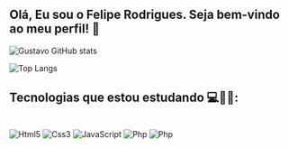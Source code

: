 ## Olá, Eu sou o Felipe Rodrigues. Seja bem-vindo ao meu perfil! 👋

![Gustavo GitHub stats](https://github-readme-stats.vercel.app/api?username=SantosFelipeDev&show_icons=true&theme=radical)

![Top Langs](https://github-readme-stats.vercel.app/api/top-langs/?username=SantosFelipeDev&layout=compact&theme=react&show)

## Tecnologias que estou estudando 💻👩‍💻:

<div class=container style="display: inline-block"><br>
  <img align="center" alt="Html5"src="https://img.shields.io/badge/HTML5-E34F26?style=for-the-badge&logo=html5&logoColor=white">
  <img align="center" alt="Css3"src="https://img.shields.io/badge/CSS3-1572B6?style=for-the-badge&logo=css3&logoColor=white">
  <img align="center" alt="JavaScript"src="https://img.shields.io/badge/JavaScript-F7DF1E?style=for-the-badge&logo=javascript&logoColor=black">
  <img align="center" alt="Php"src="https://img.shields.io/badge/PHP-777BB4?style=for-the-badge&logo=php&logoColor=white">
  <img align="center" alt="Php"src="https://img.shields.io/badge/Python-3776AB?style=for-the-badge&logo=python&logoColor=white">
</div>
